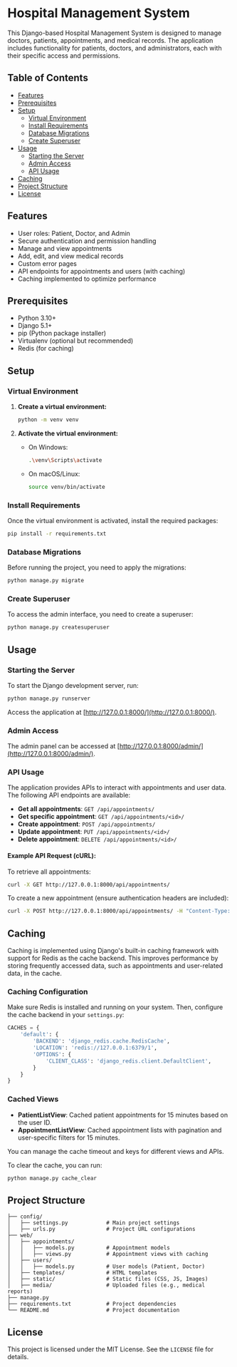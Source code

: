 
# Hospital Management System

This Django-based Hospital Management System is designed to manage doctors, patients, appointments, and medical records. The application includes functionality for patients, doctors, and administrators, each with their specific access and permissions.

## Table of Contents

- [Features](#features)
- [Prerequisites](#prerequisites)
- [Setup](#setup)
  - [Virtual Environment](#virtual-environment)
  - [Install Requirements](#install-requirements)
  - [Database Migrations](#database-migrations)
  - [Create Superuser](#create-superuser)
- [Usage](#usage)
  - [Starting the Server](#starting-the-server)
  - [Admin Access](#admin-access)
  - [API Usage](#api-usage)
- [Caching](#caching)
- [Project Structure](#project-structure)
- [License](#license)

## Features

- User roles: Patient, Doctor, and Admin
- Secure authentication and permission handling
- Manage and view appointments
- Add, edit, and view medical records
- Custom error pages
- API endpoints for appointments and users (with caching)
- Caching implemented to optimize performance

## Prerequisites

- Python 3.10+
- Django 5.1+
- pip (Python package installer)
- Virtualenv (optional but recommended)
- Redis (for caching)

## Setup

### Virtual Environment

1. **Create a virtual environment:**

   ```bash
   python -m venv venv
   ```

2. **Activate the virtual environment:**

   - On Windows:
     ```bash
     .\venv\Scripts\activate
     ```
   - On macOS/Linux:
     ```bash
     source venv/bin/activate
     ```

### Install Requirements

Once the virtual environment is activated, install the required packages:

```bash
pip install -r requirements.txt
```

### Database Migrations

Before running the project, you need to apply the migrations:

```bash
python manage.py migrate
```

### Create Superuser

To access the admin interface, you need to create a superuser:

```bash
python manage.py createsuperuser
```

## Usage

### Starting the Server

To start the Django development server, run:

```bash
python manage.py runserver
```

Access the application at [http://127.0.0.1:8000/](http://127.0.0.1:8000/).

### Admin Access

The admin panel can be accessed at [http://127.0.0.1:8000/admin/](http://127.0.0.1:8000/admin/).

### API Usage

The application provides APIs to interact with appointments and user data. The following API endpoints are available:

- **Get all appointments**: `GET /api/appointments/`
- **Get specific appointment**: `GET /api/appointments/<id>/`
- **Create appointment**: `POST /api/appointments/`
- **Update appointment**: `PUT /api/appointments/<id>/`
- **Delete appointment**: `DELETE /api/appointments/<id>/`

#### Example API Request (cURL):

To retrieve all appointments:

```bash
curl -X GET http://127.0.0.1:8000/api/appointments/
```

To create a new appointment (ensure authentication headers are included):

```bash
curl -X POST http://127.0.0.1:8000/api/appointments/ -H "Content-Type: application/json" -d '{"doctor": 1, "patient": 2, "scheduled_at": "2024-09-01T10:00:00Z"}'
```

## Caching

Caching is implemented using Django's built-in caching framework with support for Redis as the cache backend. This improves performance by storing frequently accessed data, such as appointments and user-related data, in the cache.

### Caching Configuration

Make sure Redis is installed and running on your system. Then, configure the cache backend in your `settings.py`:

```python
CACHES = {
    'default': {
        'BACKEND': 'django_redis.cache.RedisCache',
        'LOCATION': 'redis://127.0.0.1:6379/1',
        'OPTIONS': {
            'CLIENT_CLASS': 'django_redis.client.DefaultClient',
        }
    }
}
```

### Cached Views

- **PatientListView**: Cached patient appointments for 15 minutes based on the user ID.
- **AppointmentListView**: Cached appointment lists with pagination and user-specific filters for 15 minutes.

You can manage the cache timeout and keys for different views and APIs.

To clear the cache, you can run:

```bash
python manage.py cache_clear
```

## Project Structure

```
├── config/
│   ├── settings.py            # Main project settings
│   ├── urls.py                # Project URL configurations
├── web/
│   ├── appointments/
│   │   ├── models.py          # Appointment models
│   │   ├── views.py           # Appointment views with caching
│   ├── users/
│   │   ├── models.py          # User models (Patient, Doctor)
│   ├── templates/             # HTML templates
│   ├── static/                # Static files (CSS, JS, Images)
│   ├── media/                 # Uploaded files (e.g., medical reports)
├── manage.py
├── requirements.txt           # Project dependencies
└── README.md                  # Project documentation
```

## License

This project is licensed under the MIT License. See the `LICENSE` file for details.
